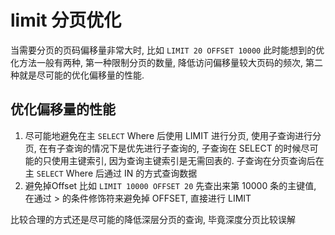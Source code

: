 # limit 分页优化

当需要分页的页码偏移量非常大时, 比如 `LIMIT 20 OFFSET 10000` 
此时能想到的优化方法一般有两种, 第一种限制分页的数量, 降低访问偏移量较大页码的频次,
第二种就是尽可能的优化偏移量的性能.


## 优化偏移量的性能

1. 尽可能地避免在主 `SELECT` Where 后使用 LIMIT 进行分页, 使用子查询进行分页, 
在有子查询的情况下是优先进行子查询的, 子查询在 SELECT 的时候尽可能的只使用主键索引, 
因为查询主键索引是无需回表的. 子查询在分页查询后在主 `SELECT` Where 后通过 IN 的方式查询数据
2. 避免掉Offset 
比如 `LIMIT 10000 OFFSET 20` 先查出来第 10000 条的主键值, 在通过 > 的条件修饰符来避免掉 OFFSET, 直接进行 LIMIT

比较合理的方式还是尽可能的降低深层分页的查询, 毕竟深度分页比较误解

